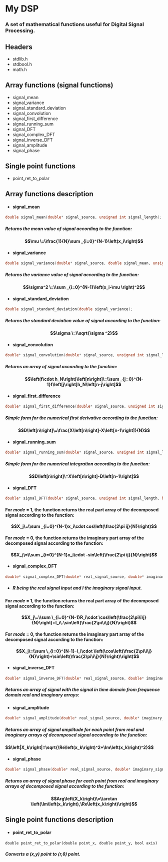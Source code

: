 # My DSP

### A set of mathematical functions useful for Digital Signal Processing.

## Headers

- stdlib.h
- stdbool.h
- math.h

## Array functions (signal functions)

- signal_mean
- signal_variance
- signal_standard_deviation
- signal_convolution
- signal_first_difference
- signal_running_sum
- signal_DFT
- signal_complex_DFT
- signal_inverse_DFT
- signal_amplitude
- signal_phase

## Single point functions

- point_ret_to_polar

## Array functions description

- #### signal_mean

```C
double signal_mean(double* signal_source, unsigned int signal_length);
```
##### Returns the mean value of signal according to the function:

#### $$\mu \=\\frac{1}{N}\sum _{i=0}^{N-1}\left(x_i\right)$$

- #### signal_variance

```C
double signal_variance(double* signal_source, double signal_mean, unsigned int signal_length);
```

##### Returns the variance value of signal according to the function:

#### $$\sigma^2 \=\\sum _{i=0}^{N-1}\left(x_i-\mu \right)^2$$

- #### signal_standard_deviation

```C
double signal_standard_deviation(double signal_variance);
```

##### Returns the standard deviation value of signal according to the function:

#### $$\sigma \=\\sqrt{\sigma ^2}$$

- #### signal_convolution

```C
double* signal_convolution(double* signal_source, unsigned int signal_length, double* impulse_response, unsigned int impulse_response_length);
```

##### Returns an array of signal according to the function:

#### $$\left(f\cdot h_N\right)\left[n\right]\=\\sum _{j=0}^{N-1}f\left[j\right]h_N\left[n-j\right]$$

- #### signal_first_difference

```C
double* signal_first_difference(double* signal_source, unsigned int signal_length);
```

##### Simple form for the numerical first derivative according to the function:

#### $$D\left[n\right]\=\frac{X\left[n\right]-X\left[n-1\right]}{N}$$

- #### signal_running_sum

```C
double* signal_running_sum(double* signal_source, unsigned int signal_length);
```

##### Simple form for the numerical integration according to the function:

#### $$D\left[n\right]\=X\left[n\right]-D\left[n-1\right]$$

- #### signal_DFT

```C
double* signal_DFT(double* signal_source, unsigned int signal_length, bool mode);
```

#### For _mode_ = 1, the function returns the real part array of the decomposed signal according to the function:

#### $$X_j\=\\sum _{i=0}^{N-1}x_i\cdot cos\left(\frac{2\pi ij}{N}\right)$$

#### For _mode_ = 0, the function returns the imaginary part array of the decomposed signal according to the function:

#### $$X_j\=\\sum _{i=0}^{N-1}x_i\cdot -sin\left(\frac{2\pi ij}{N}\right)$$

- #### signal_complex_DFT

```C
double* signal_complex_DFT(double* real_signal_source, double* imaginary_signal_source, unsigned int signal_length, bool mode);
```
 - ##### _R_ being the real signal input and _I_ the imaginary signal input.
  
#### For _mode_ = 1, the function returns the real part array of the decomposed signal according to the function:

#### $$X_j\=\\sum \_{i=0}^{N-1}R_i\cdot \cos\left(\frac{2\pi\i\j}{N}\right)+I_i\.\sin\left(\frac{2\pi\i\j}{N}\right)$$

#### For _mode_ = 0, the function returns the imaginary part array of the decomposed signal according to the function:

#### $$X_j\=\\sum \_{i=0}^{N-1}-I_i\cdot \left(\cos\left(\frac{2\pi\i\j}{N}\right)+\sin\left(\frac{2\pi\i\j}{N}\right)\right)$$

- #### signal_inverse_DFT

```C
double* signal_inverse_DFT(double* real_signal_source, double* imaginary_signal_source, unsigned int signal_source_length);
```

##### Returns an array of signal with the signal in time domain from frequence domain real and imaginary arrays:

- #### signal_amplitude

```C
double* signal_amplitude(double* real_signal_source, double* imaginary_signal_source, unsigned int signal_source_length);
```

##### Returns an array of signal amplitude for each point from real and imaginary arrays of decomposed signal according to the function:

#### $$\left|X_k\right|=\sqrt{\Re\left(x_k\right)^2+\Im\left(x_k\right)^2\}$$

- #### signal_phase

```C
double* signal_phase(double* real_signal_source, double* imaginary_signal_source, unsigned int signal_source_length);
```

##### Returns an array of signal phase for each point from real and imaginary arrays of decomposed signal according to the function:

#### $$Arg\left(X_k\right)\=\\arctan \left(\Im\left(x_k\right),\Re\left(x_k\right)\right)$$

## Single point functions description

- #### point_ret_to_polar

```
double point_ret_to_polar(double point_x, double point_y, bool axis)
```

##### Converts a (x,y) point to (r,θ) point.
